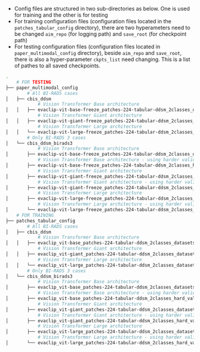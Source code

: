 * Config files are structured in two sub-directories as below. One is used for training and the other is for testing
* For training configuration files (configuration files located in the `patches_tabular_config` directory), there are two hyperameters need to be changed `aim_repo` (for logging path) and `save_root` (for checkpoint path)
* For testing configuration files (configuration files located in `paper_multimodal_config` directory), beside `aim_repo` and `save_root`, there is also a hyper-parameter `ckpts_list` need changing. This is a list of pathes to all saved checkpoints.

```sh
.
    # FOR TESTING
├── paper_multimodal_config
        # All BI-RADS cases
│   ├── cbis_ddsm
            # Vision Transformer Base architecture
│   │   ├── evaclip-vit-base-freeze_patches-224-tabular-ddsm_2classes_datasets.yaml
            # Vision Transformer Giant architecture
│   │   ├── evaclip-vit-giant-freeze_patches-224-tabular-ddsm_2classes_datasets.yaml
            # Vision Transformer Large architecture
│   │   └── evaclip-vit-large-freeze_patches-224-tabular-ddsm_2classes_datasets.yaml
        # Only BI-RADS 3 cases
│   └── cbis_ddsm_birads3
            # Vision Transformer Base architecture
│       ├── evaclip-vit-base-freeze_patches-224-tabular-ddsm_2classes_datasets.yaml
            # Vision Transformer Base architecture - using harder validation set
│       ├── evaclip-vit-base-freeze_patches-224-tabular-ddsm_2classes_hard_val_datasets.yaml
            # Vision Transformer Giant architecture
│       ├── evaclip-vit-giant-freeze_patches-224-tabular-ddsm_2classes_datasets.yaml
            # Vision Transformer Giant architecture - using harder validation set
│       ├── evaclip-vit-giant-freeze_patches-224-tabular-ddsm_2classes_hard_val_datasets.yaml
            # Vision Transformer Large architecture
│       ├── evaclip-vit-large-freeze_patches-224-tabular-ddsm_2classes_datasets.yaml
            # Vision Transformer Large architecture - using harder validation set
│       └── evaclip-vit-large-freeze_patches-224-tabular-ddsm_2classes_hard_val_datasets.yaml
    # FOR TRAINING
├── patches_tabular_config
        # All BI-RADS cases
│   ├── cbis_ddsm
            # Vision Transformer Base architecture
│   │   ├── evaclip_vit-base_patches-224-tabular-ddsm_2classes_datasets.yaml
            # Vision Transformer Giant architecture
│   │   ├── evaclip_vit-giant_patches-224-tabular-ddsm_2classes_datasets.yaml
            # Vision Transformer Large architecture
│   │   └── evaclip_vit-large_patches-224-tabular-ddsm_2classes_datasets.yaml
        # Only BI-RADS 3 cases
│   └── cbis_ddsm_birads3
            # Vision Transformer Base architecture
│       ├── evaclip_vit-base_patches-224-tabular-ddsm_2classes_datasets.yaml
            # Vision Transformer Base architecture - using harder validation set
│       ├── evaclip_vit-base_patches-224-tabular-ddsm_2classes_hard_val_datasets.yaml
            # Vision Transformer Giant architecture
│       ├── evaclip_vit-giant_patches-224-tabular-ddsm_2classes_datasets.yaml
            # Vision Transformer Giant architecture - using harder validation set
│       ├── evaclip_vit-giant_patches-224-tabular-ddsm_2classes_hard_val_datasets.yaml
            # Vision Transformer Large architecture
│       ├── evaclip_vit-large_patches-224-tabular-ddsm_2classes_datasets.yaml
            # Vision Transformer Large architecture - using harder validation set
│       └── evaclip_vit-large_patches-224-tabular-ddsm_2classes_hard_val_datasets.yaml
```